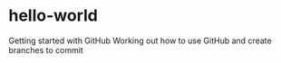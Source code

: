 # hello-world
Getting started with GitHub
Working out how to use GitHub and create branches to commit
